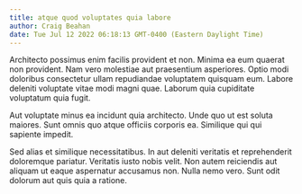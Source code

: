 ```yaml
---
title: atque quod voluptates quia labore
author: Craig Beahan
date: Tue Jul 12 2022 06:18:13 GMT-0400 (Eastern Daylight Time)
---
```

Architecto possimus enim facilis provident et non. Minima ea eum quaerat non provident. Nam vero molestiae aut praesentium asperiores. Optio modi doloribus consectetur ullam repudiandae voluptatem quisquam eum. Labore deleniti voluptate vitae modi magni quae. Laborum quia cupiditate voluptatum quia fugit.

 Aut voluptate minus ea incidunt quia architecto. Unde quo ut est soluta maiores. Sunt omnis quo atque officiis corporis ea. Similique qui qui sapiente impedit.

 Sed alias et similique necessitatibus. In aut deleniti veritatis et reprehenderit doloremque pariatur. Veritatis iusto nobis velit. Non autem reiciendis aut aliquam ut eaque aspernatur accusamus non. Nulla nemo vero. Sunt odit dolorum aut quis quia a ratione.